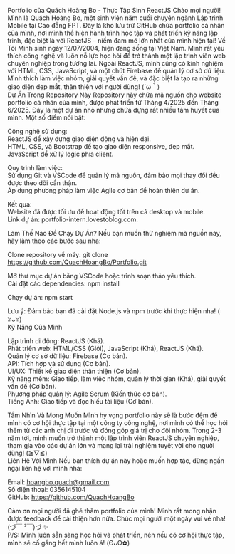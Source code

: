 Portfolio của Quách Hoàng Bo - Thực Tập Sinh ReactJS
Chào mọi người! Mình là Quách Hoàng Bo, một sinh viên năm cuối chuyên ngành Lập trình Mobile tại Cao đẳng FPT. Đây là kho lưu trữ GitHub chứa portfolio cá nhân của mình, nơi mình thể hiện hành trình học tập và phát triển kỹ năng lập trình, đặc biệt là với ReactJS – niềm đam mê lớn nhất của mình hiện tại! 
Về Tôi
Mình sinh ngày 12/07/2004, hiện đang sống tại Việt Nam. Mình rất yêu thích công nghệ và luôn nỗ lực học hỏi để trở thành một lập trình viên web chuyên nghiệp trong tương lai. Ngoài ReactJS, mình cũng có kinh nghiệm với HTML, CSS, JavaScript, và một chút Firebase để quản lý cơ sở dữ liệu. Mình thích làm việc nhóm, giải quyết vấn đề, và đặc biệt là tạo ra những giao diện đẹp mắt, thân thiện với người dùng! (⁠⁠´⁠ω⁠｀⁠⁠)  
Dự Án Trong Repository Này
Repository này chứa mã nguồn cho website portfolio cá nhân của mình, được phát triển từ Tháng 4/2025 đến Tháng 6/2025. Đây là một dự án nhỏ nhưng chứa đựng rất nhiều tâm huyết của mình. Một số điểm nổi bật:  

Công nghệ sử dụng:  
ReactJS để xây dựng giao diện động và hiện đại.  
HTML, CSS, và Bootstrap để tạo giao diện responsive, đẹp mắt.  
JavaScript để xử lý logic phía client.


Quy trình làm việc:  
Sử dụng Git và VSCode để quản lý mã nguồn, đảm bảo mọi thay đổi đều được theo dõi cẩn thận.  
Áp dụng phương pháp làm việc Agile cơ bản để hoàn thiện dự án.


Kết quả:  
Website đã được tối ưu để hoạt động tốt trên cả desktop và mobile.  
Link dự án: portfolio-intern.lovestoblog.com.

Làm Thế Nào Để Chạy Dự Án?
Nếu bạn muốn thử nghiệm mã nguồn này, hãy làm theo các bước sau nha:  

Clone repository về máy:  git clone https://github.com/QuachHoangBo/Portfolio.git

Mở thư mục dự án bằng VSCode hoặc trình soạn thảo yêu thích.  
Cài đặt các dependencies:  npm install

Chạy dự án:  npm start

Lưu ý: Đảm bảo bạn đã cài đặt Node.js và npm trước khi thực hiện nha! (⁠ ⁠ꈍ⁠ᴗ⁠ꈍ)  
Kỹ Năng Của Mình

Lập trình di động: ReactJS (Khá).  
Phát triển web: HTML/CSS (Giỏi), JavaScript (Khá), ReactJS (Khá).  
Quản lý cơ sở dữ liệu: Firebase (Cơ bản).  
API: Tích hợp và sử dụng (Cơ bản).  
UI/UX: Thiết kế giao diện thân thiện (Cơ bản).  
Kỹ năng mềm: Giao tiếp, làm việc nhóm, quản lý thời gian (Khá), giải quyết vấn đề (Cơ bản).  
Phương pháp quản lý: Agile Scrum (Kiến thức cơ bản).  
Tiếng Anh: Giao tiếp và đọc hiểu tài liệu (Cơ bản).

Tầm Nhìn Và Mong Muốn
Mình hy vọng portfolio này sẽ là bước đệm để mình có cơ hội thực tập tại một công ty công nghệ, nơi mình có thể học hỏi thêm từ các anh chị đi trước và đóng góp giá trị cho đội nhóm. Trong 2-3 năm tới, mình muốn trở thành một lập trình viên ReactJS chuyên nghiệp, tham gia vào các dự án lớn và mang lại trải nghiệm tuyệt vời cho người dùng! (⁠≧⁠▽⁠≦⁠)  
Liên Hệ Với Mình
Nếu bạn thích dự án này hoặc muốn hợp tác, đừng ngần ngại liên hệ với mình nha:  

Email: hoangbo.quach@gmail.com  
Số điện thoại: 0356145104  
GitHub: https://github.com/QuachHoangBo

Cảm ơn mọi người đã ghé thăm portfolio của mình! Mình rất mong nhận được feedback để cải thiện hơn nữa. Chúc mọi người một ngày vui vẻ nha! (⁠づ⁠￣⁠ ⁠³⁠￣⁠)⁠づ ✨  
P/S: Mình luôn sẵn sàng học hỏi và phát triển, nên nếu có cơ hội thực tập, mình sẽ cố gắng hết mình luôn á! (⁠ʘ⁠ᴗ⁠ʘ⁠✿⁠)
